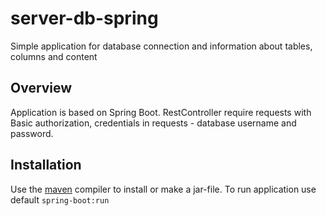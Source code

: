 # server-db-spring

Simple application for database connection and information about tables, columns and content

## Overview

Application is based on Spring Boot. 
RestController require requests with Basic authorization, credentials in requests - database username and password.

## Installation

Use the [maven](https://maven.apache.org/) compiler to install or make a jar-file.
To run application use default ``spring-boot:run``